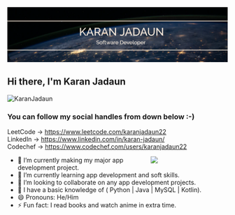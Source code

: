<img src="https://github.com/KaranJadaun/KaranJadaun/blob/main/karanJadaunBanner.png" alt="👋 Hi there! I'm Karan Jadaun" title="👋 Hi there! I'm Karan Jadaun"/> 

## Hi there, I'm Karan Jadaun

<p align="left"> <img src="https://komarev.com/ghpvc/?username=KaranJadaun" alt="KaranJadaun" /> </p>

### You can follow my social handles from down below :-)

LeetCode -> https://www.leetcode.com/karanjadaun22 <br>
LinkedIn -> https://www.linkedin.com/in/karan-jadaun/ <br>
Codechef -> https://www.codechef.com/users/karanjadaun22

<img src="https://github-readme-stats.vercel.app/api/top-langs/?username=KaranJadaun&layout=compact&text_color=daf7dc&bg_color=151515" align='right' width="35%">

- 🔭 I’m currently making my major app development project.
- 🌱 I’m currently learning app development and soft skills. 
- 👯 I’m looking to collaborate on any app development projects.
- 🤔 I have a basic knowledge of ( Python | Java | MySQL | Kotlin).
- 😄 Pronouns: He/Him
- ⚡ Fun fact: I read books and watch anime in extra time.
